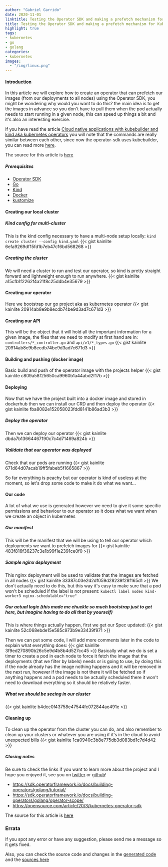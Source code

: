 ```yaml
---
author: "Gabriel Garrido"
date: 2020-11-01
linktitle: Testing the Operator SDK and making a prefetch mechanism for Kubernetes
title: Testing the Operator SDK and making a prefetch mechanism for Kubernetes
highlight: true
tags:
- kubernetes
- go
- golang
categories:
- kubernetes
images:
  - "/img/linux.png"
---
```


#### **Introduction**
In this article we will explore how to create an operator that can prefetch our images (from our deployments to all nodes) using the Operator SDK, you might be wondering why would you want to do this? the main idea is to get the images in advance so you don't have to pull them when the pod actually needs to start running in a given node, this can speed up things a bit and it's also an interesting exercise.

If you have read the article [Cloud native applications with kubebuilder and kind aka kubernetes operators](/blog/cloud_native_applications_with_kubebuilder_and_kind_aka_kubernetes_operators/) you will note that the commands are really similar between each other, since now the operator-sdk uses kubebuilder, you can read more [here](https://github.com/operator-framework/operator-sdk/issues/3558#issuecomment-664206538).

The source for this article is [here](https://github.com/kainlite/kubernetes-prefetch-operator/)

##### **Prerequisites**
* [Operator SDK](https://sdk.operatorframework.io/docs/installation/install-operator-sdk/)
* [Go](https://golang.org/dl/)
* [Kind](https://github.com/kubernetes-sigs/kind)
* [Docker](https://hub.docker.com/?overlay=onboarding)
* [kustomize](https://github.com/kubernetes-sigs/kustomize)

#### Creating our local cluster
##### Kind config for multi-cluster
This is the kind config necessary to have a multi-node setup locally: `kind create cluster --config kind.yaml`
{{< gist kainlite 6efa9269df15fd1b7eb47c16bd568268 >}}

##### Creating the cluster
We will need a cluster to run and test our operator, so kind is pretty straight forward and lightweight enough to run anywhere.
{{< gist kainlite a15cfb1f2262f4a21f8c25d4b4e35679 >}}

#### Creating our operator
Here we bootstrap our go project aka as kubernetes operator
{{< gist kainlite 20914ab8e9b8ecdb74be9d3ad7c671d3 >}}

#### Creating our API
This will be the object that it will hold all the important information for a given image, the files that we need to modify at first hand are in: `controllers/*_controller.go` and `api/v1/*_types.go`
{{< gist kainlite 20914ab8e9b8ecdb74be9d3ad7c671d3 >}}

#### Building and pushing (docker image)
Basic build and push of the operator image with the projects helper
{{< gist kainlite c809a58f25650ca9960b1a44abd2f17b >}}

#### Deploying
Now that we have the project built into a docker image and stored in dockerhub then we can install our CRD and then deploy the operator
{{< gist kainlite fba8082e152058023fdd8141b86ad3b3 >}}

##### Deploy the operator
Then we can deploy our operator
{{< gist kainlite dbda7b13664467190c7c4d71469a824b >}}

##### Validate that our operator was deployed
Check that our pods are running
{{< gist kainlite 671d64d07acab19ff5fabeb5f1665867 >}}

So far everything is peachy but our operator is kind of useless at the moment, so let's drop some code to make it do what we want...

#### Our code
A lot of what we use is generated however we need to give it some specific permissions and behaviour to our operator so it does what we want when we create an object in kubernetes

##### Our manifest
This will be the manifest that we will be using to tell our operator which deployments we want to prefetch images for
{{< gist kainlite 483f816f36237c3e1b99f1e2391ce0f0 >}}

##### Sample nginx deployment
This nginx deployment will be used to validate that the images are fetched in all nodes
{{< gist kainlite 33387c03e2d2df059d28239f28f165d1 >}}
We don't actually need to do this, but this way it's easy to make sure that a pod won't be scheduled if the label is not present: `kubectl label nodes kind-worker3 nginx-schedulable="true"`

##### Our actual logic (this made me chuckle so much bootstrap just to get here, but imagine having to do all that by yourself)
This is where things actually happen, first we get our Spec updated:
{{< gist kainlite 52c068ebde15e585c973b9e33439f971 >}}

Then we can put some code, I will add more comments later in the code to explain what everything does:
{{< gist kainlite 3f9ed270890b26c5e9d4b8b4d527cc45 >}}
Basically what we do is set a timer to create a pod in each node to force it fetch the image that the deployments (that we filter by labels) needs or is going to use, by doing this if the node already has the image nothing happens and it will be removed in the next run, however if the image is not there it will be fetched so if anything happens and a pod needs to be actually scheduled there it won't need to download everything so it should be relatively faster.

##### What we should be seeing in our cluster
{{< gist kainlite b4dcc0f43758e47544fc072844ae491e >}}

#### Cleaning up
To clean up the operator from the cluster you can do, and also remember to clean up your clusters or whatever you are using if it's in the cloud to avoid unexpected bills
{{< gist kainlite 1ca0940c3b8e775db3d083bd1c7d4d42 >}}

##### **Closing notes**
Be sure to check the links if you want to learn more about the project and I hope you enjoyed it, see you on [twitter](https://twitter.com/kainlite) or [github](https://github.com/kainlite)!

* https://sdk.operatorframework.io/docs/building-operators/golang/tutorial/
* https://sdk.operatorframework.io/docs/building-operators/golang/operator-scope/
* https://opensource.com/article/20/3/kubernetes-operator-sdk

The source for this article is [here](https://github.com/kainlite/kubernetes-prefetch-operator/)

### Errata
If you spot any error or have any suggestion, please send me a message so it gets fixed.

Also, you can check the source code and changes in the [generated code](https://github.com/kainlite/kainlite.github.io) and the [sources here](https://github.com/kainlite/blog)
